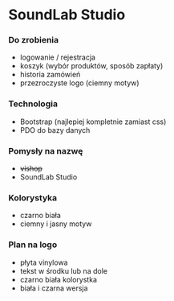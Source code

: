 # SoundLab Studio

### Do zrobienia
- logowanie / rejestracja
- koszyk (wybór produktów, sposób zapłaty)
- historia zamówień
- przezroczyste logo (ciemny motyw)

### Technologia
- Bootstrap (najlepiej kompletnie zamiast css)
- PDO do bazy danych

### Pomysły na nazwę
- ~~vishop~~
- SoundLab Studio

### Kolorystyka
- czarno biała
- ciemny i jasny motyw

### Plan na logo
- płyta vinylowa
- tekst w środku lub na dole
- czarno biała kolorystka
- biała i czarna wersja